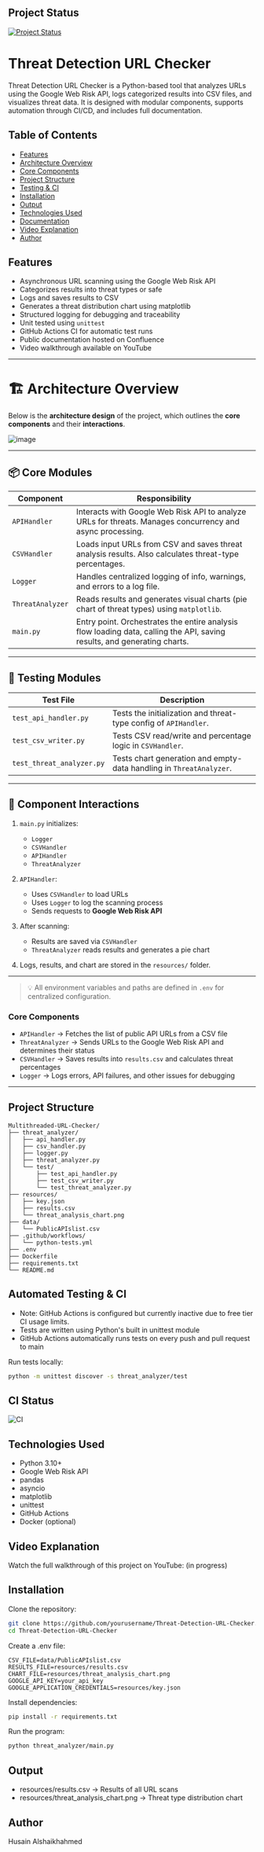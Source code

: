## Project Status

[![Project Status](https://img.shields.io/badge/status-completed-brightgreen)]()

# Threat Detection URL Checker

Threat Detection URL Checker is a Python-based tool that analyzes URLs using the Google Web Risk API, logs categorized results into CSV files, and visualizes threat data. It is designed with modular components, supports automation through CI/CD, and includes full documentation.


## Table of Contents

- [Features](#features)
- [Architecture Overview](#architecture-overview)
- [Core Components](#core-components)
- [Project Structure](#project-structure)
- [Testing & CI](#automated-testing--ci)
- [Installation](#installation)
- [Output](#output)
- [Technologies Used](#technologies-used)
- [Documentation](#documentation)
- [Video Explanation](#video-explanation)
- [Author](#author)

## Features

- Asynchronous URL scanning using the Google Web Risk API
- Categorizes results into threat types or safe
- Logs and saves results to CSV
- Generates a threat distribution chart using matplotlib
- Structured logging for debugging and traceability
- Unit tested using `unittest`
- GitHub Actions CI for automatic test runs
- Public documentation hosted on Confluence
- Video walkthrough available on YouTube

---

# 🏗️ Architecture Overview

Below is the **architecture design** of the project, which outlines the **core components** and their **interactions**.

![image](https://github.com/user-attachments/assets/f8643f1e-f990-4dd0-8c62-9f93ecbbea34)

---

## 📦 Core Modules

| Component         | Responsibility |
|------------------|----------------|
| `APIHandler`     | Interacts with Google Web Risk API to analyze URLs for threats. Manages concurrency and async processing. |
| `CSVHandler`     | Loads input URLs from CSV and saves threat analysis results. Also calculates threat-type percentages. |
| `Logger`         | Handles centralized logging of info, warnings, and errors to a log file. |
| `ThreatAnalyzer` | Reads results and generates visual charts (pie chart of threat types) using `matplotlib`. |
| `main.py`        | Entry point. Orchestrates the entire analysis flow  loading data, calling the API, saving results, and generating charts. |

---

## 🧪 Testing Modules

| Test File                  | Description |
|---------------------------|-------------|
| `test_api_handler.py`     | Tests the initialization and threat-type config of `APIHandler`. |
| `test_csv_writer.py`      | Tests CSV read/write and percentage logic in `CSVHandler`. |
| `test_threat_analyzer.py` | Tests chart generation and empty-data handling in `ThreatAnalyzer`. |

---

## 🔁 Component Interactions

1. `main.py` initializes:
   - `Logger`
   - `CSVHandler`
   - `APIHandler`
   - `ThreatAnalyzer`

2. `APIHandler`:
   - Uses `CSVHandler` to load URLs
   - Uses `Logger` to log the scanning process
   - Sends requests to **Google Web Risk API**

3. After scanning:
   - Results are saved via `CSVHandler`
   - `ThreatAnalyzer` reads results and generates a pie chart

4. Logs, results, and chart are stored in the `resources/` folder.

---

> 💡 All environment variables and paths are defined in `.env` for centralized configuration.


### Core Components

- `APIHandler` → Fetches the list of public API URLs from a CSV file  
- `ThreatAnalyzer` → Sends URLs to the Google Web Risk API and determines their status  
- `CSVHandler` → Saves results into `results.csv` and calculates threat percentages  
- `Logger` → Logs errors, API failures, and other issues for debugging

---

## Project Structure

```text
Multithreaded-URL-Checker/
├── threat_analyzer/
│   ├── api_handler.py
│   ├── csv_handler.py
│   ├── logger.py
│   ├── threat_analyzer.py
│   └── test/
│       ├── test_api_handler.py
│       ├── test_csv_writer.py
│       └── test_threat_analyzer.py
├── resources/
│   ├── key.json
│   ├── results.csv
│   └── threat_analysis_chart.png
├── data/
│   └── PublicAPIslist.csv
├── .github/workflows/
│   └── python-tests.yml
├── .env
├── Dockerfile
├── requirements.txt
└── README.md
```

## Automated Testing & CI
- Note: GitHub Actions is configured but currently inactive due to free tier CI usage limits.
- Tests are written using Python's built in unittest module
- GitHub Actions automatically runs tests on every push and pull request to main

Run tests locally:

```bash
python -m unittest discover -s threat_analyzer/test
```

## CI Status

![CI](https://github.com/HusainCode/Threat-Detection-URL-Checker/actions/workflows/python-tests.yml/badge.svg)

## Technologies Used

- Python 3.10+
- Google Web Risk API
- pandas
- asyncio
- matplotlib
- unittest
- GitHub Actions
- Docker (optional)

## Video Explanation

Watch the full walkthrough of this project on YouTube:
(in progress)

## Installation

Clone the repository:

```bash
git clone https://github.com/yourusername/Threat-Detection-URL-Checker.git
cd Threat-Detection-URL-Checker
```

Create a .env file:

```env
CSV_FILE=data/PublicAPIslist.csv
RESULTS_FILE=resources/results.csv
CHART_FILE=resources/threat_analysis_chart.png
GOOGLE_API_KEY=your_api_key
GOOGLE_APPLICATION_CREDENTIALS=resources/key.json
```

Install dependencies:

```bash
pip install -r requirements.txt
```

Run the program:

```bash
python threat_analyzer/main.py
```

## Output

- resources/results.csv → Results of all URL scans
- resources/threat_analysis_chart.png → Threat type distribution chart


## Author

Husain Alshaikhahmed
